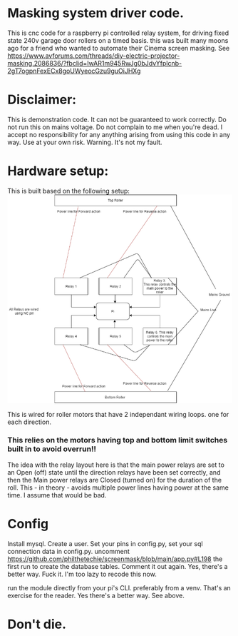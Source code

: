 # Masking system driver code.
This is cnc code for a raspberry pi controlled relay system, for driving fixed state 240v garage door rollers on a timed basis. this was built many moons ago for a friend who wanted to automate their Cinema screen masking. See https://www.avforums.com/threads/diy-electric-projector-masking.2086836/?fbclid=IwAR1m945RwJg0bJdvYfplcnb-2gT7ogpnFexECx8goUWyeocGzu9guOiJHXg


# Disclaimer:
This is demonstration code. It can not be guaranteed to work correctly. Do not run this on mains voltage. Do not complain to me when you're dead. I accept no responsibility for any anything arising from using this code in any way.  Use at your own risk. Warning. It's not my fault. 



# Hardware setup:
This is built based on  the following setup:
![Wiring](https://github.com/philthetechie/screenmask/blob/main/diagram.png?raw=true)


This is wired for roller motors that have 2 independant wiring loops. one for each direction. 

### This relies on the motors having top and bottom limit switches built in to avoid overrun!!

The idea with the relay layout here is that the main power relays are set to an Open (off) state until the direction relays have been set correctly, and then the Main power relays are Closed (turned on) for the duration of the roll. This - in theory - avoids multiple power lines having power at the same time. I assume that would be bad. 


# Config
Install mysql. Create a user.
Set your pins in config.py, set your sql connection data in config.py.
uncomment https://github.com/philthetechie/screenmask/blob/main/app.py#L198 the first run to create the database tables. 
Comment it out again. 
Yes, there's a better way. Fuck it. I'm too lazy to recode this now. 

run the module directly from your pi's CLI. preferably from a venv. That's an exercise for the reader. Yes there's a better way. See above.

# Don't die.

